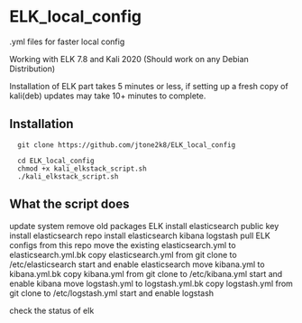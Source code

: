# ELK_local_config
.yml files for faster local config

Working with ELK 7.8 and Kali 2020 (Should work on any Debian Distribution)

Installation  of ELK part takes 5 minutes or less, if setting up a fresh copy of kali(deb) updates may take 10+ minutes to complete.

## Installation
```
  git clone https://github.com/jtone2k8/ELK_local_config
  
  cd ELK_local_config
  chmod +x kali_elkstack_script.sh
  ./kali_elkstack_script.sh
```

## What the script does
update system
remove old packages
ELK
install elasticsearch public key
install elasticsearch repo
install elasticsearch kibana logstash
pull ELK configs from this repo
move the existing elasticsearch.yml to elasticsearch.yml.bk
copy elasticsearch.yml from git clone to /etc/elasticsearch
start and enable elasticsearch
move kibana.yml to kibana.yml.bk
copy kibana.yml from git clone to /etc/kibana.yml
start and enable kibana
move logstash.yml to logstash.yml.bk
copy logstash.yml from git clone to /etc/logstash.yml
start and enable logstash

check the status of elk
